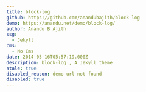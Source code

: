 ```yaml
---
title: block-log
github: https://github.com/anandubajith/block-log
demo: https://anandu.net/demo/block-log/
author: Anandu B Ajith
ssg:
  - Jekyll
cms:
  - No Cms
date: 2014-05-16T05:57:19.000Z
description: block-log , A Jekyll theme
stale: true
disabled_reason: demo url not found
disabled: true
---
```

